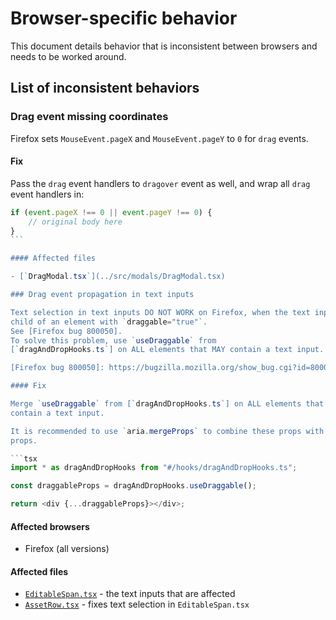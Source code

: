 # Browser-specific behavior

This document details behavior that is inconsistent between browsers and needs
to be worked around.

## List of inconsistent behaviors

### Drag event missing coordinates

Firefox sets `MouseEvent.pageX` and `MouseEvent.pageY` to `0` for `drag` events.

#### Fix

Pass the `drag` event handlers to `dragover` event as well, and wrap all `drag`
event handlers in:

````ts
if (event.pageX !== 0 || event.pageY !== 0) {
	// original body here
}
```

#### Affected files

- [`DragModal.tsx`](../src/modals/DragModal.tsx)

### Drag event propagation in text inputs

Text selection in text inputs DO NOT WORK on Firefox, when the text input is a
child of an element with `draggable="true"`.
See [Firefox bug 800050].
To solve this problem, use `useDraggable` from
[`dragAndDropHooks.ts`] on ALL elements that MAY contain a text input.

[Firefox bug 800050]: https://bugzilla.mozilla.org/show_bug.cgi?id=800050

#### Fix

Merge `useDraggable` from [`dragAndDropHooks.ts`] on ALL elements that MAY
contain a text input.

It is recommended to use `aria.mergeProps` to combine these props with existing
props.

```tsx
import * as dragAndDropHooks from "#/hooks/dragAndDropHooks.ts";

const draggableProps = dragAndDropHooks.useDraggable();

return <div {...draggableProps}></div>;
````

[`draggableHooks.ts`]: ../src/hooks/dragAndDropHooks.ts

#### Affected browsers

- Firefox (all versions)

#### Affected files

- [`EditableSpan.tsx`](../src/components/EditableSpan.tsx) - the text inputs
  that are affected
- [`AssetRow.tsx`](../src/components/dashboard/AssetRow.tsx) - fixes text
  selection in `EditableSpan.tsx`
